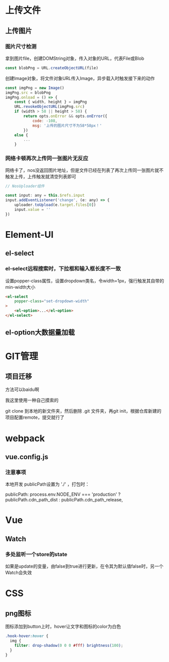 # 上传文件

## 上传图片

### 图片尺寸检测

拿到图片file，创建DOMString对象，传入对象的URL，代表File或Blob

```javascript
const blobPng = URL.createObjectURL(file)
```

创建Image对象，将文件对象URL传入Image，异步载入时触发接下来的动作

```javascript
const imgPng = new Image()
imgPng.src = blobPng
imgPng.onload = () => {
    const { width, height } = imgPng
    URL.revokeObjectURL(imgPng.src)
    if (width > 58 || height > 58) {
        return opts.onError && opts.onError({
            code: -108,
            msg: '上传的图片尺寸不为58*58px！'
        })
    else {
        ...
    }
```

### 网络卡顿再次上传同一张图片无反应

网络卡了，nos没返回图片地址，但是文件已经在列表了再次上传同一张图片就不触发上传，上传触发就清空列表即可

```javascript
// NosUploader组件

const input: any = this.$refs.input
input.addEventListener('change', (e: any) => {
    uploader.toUpload(e.target.files[0])
    input.value = ''
})
```



# Element-UI

## el-select

### el-select远程搜索时，下拉框和输入框长度不一致

设置popper-class属性，设置dropdown类名，令width=1px，强行触发其自带的min-width大小

```html
<el-select
    popper-class="set-dropdown-width"
>
    <el-option>...</el-option>
</el-select>
```

## el-option大数据量加载



# GIT管理

## 项目迁移

方法可以baidu啊

我这里使用一种自己摸索的

git clone 到本地的新文件夹，然后删除 .git 文件夹，再git init，根据仓库新建的项目配置remote，提交就行了

# webpack

## vue.config.js

### 注意事项

本地开发 publicPath设置为 './'  ，打包时：

publicPath: process.env.NODE_ENV === 'production' ? publicPath.cdn_path_dist : publicPath.cdn_path_release,

# Vue

## Watch

### 多处监听一个store的state

如果是update的变量，由false到true进行更新，在令其为默认值false时，另一个Watch会失效



# CSS

## png图标

图标添加到button上时，hover让文字和图标的color为白色

```css
.hook-hover:hover {
  img {
    filter: drop-shadow(0 0 0 #fff) brightness(100);
  }
}
```

